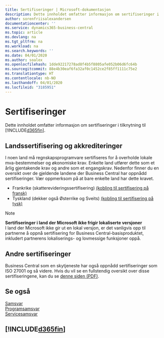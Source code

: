 ```yaml
---
title: Sertifiseringer | Microsoft-dokumentasjon
description: Dette innholdet omfatter informasjon om sertifiseringer i tilknytning til Business Central.
author: sorenfriisalexandersen
documentationcenter: ''
ms.service: dynamics365-business-central
ms.topic: article
ms.devlang: na
ms.tgt_pltfrm: na
ms.workload: na
ms.search.keywords: ''
ms.date: 04/01/2020
ms.author: soalex
ms.openlocfilehash: 1dde92217278ad8f4b5f8805afe052b06d6fc64b
ms.sourcegitcommit: 88e4b30eaf6fa32af0c1452ce2f85ff1111c75e2
ms.translationtype: HT
ms.contentlocale: nb-NO
ms.lasthandoff: 04/01/2020
ms.locfileid: "3185951"
---
```

# <a name="certifications"></a>Sertifiseringer  
Dette innholdet omfatter informasjon om sertifiseringer i tilknytning til [!INCLUDE[d365fin](../includes/d365fin_md.md)].  

## <a name="country-certifications-and-accreditations"></a>Landssertifisering og akkrediteringer
I noen land må regnskapsprogramvare sertifiseres for å overholde lokale mva-bestemmelser og økonomiske krav. Enkelte land utfører dette som et årlig gjentakende krav og andre som et engangskrav. Nedenfor finner du en oversikt over de gjeldende landene der Business Central har oppnådd sertifiseringer. Vær oppmerksom på at bare enkelte land har dette kravet.  
- Frankrike (skatterevideringssertifisering) [(kobling til sertifisering på fransk)](https://certificates.infocert.org/certificates/CERTIF-07-181-R16.pdf) 
- Tyskland (dekker også Østerrike og Sveits) [(kobling til sertifisering på tysk)](https://www.bdo.de/de-de/themen/softwarebescheinungen/bdo/microsoft-dynamics-365-business-central)

> [!NOTE]  
>  **Sertifiseringer i land der Microsoft ikke frigir lokaliserte versjoner**  
> I land der Microsoft ikke gir ut en lokal versjon, er det vanligvis opp til partnerne å oppnå sertifisering for Business Central-basisproduktet, inkludert partnerens lokaliserings- og lovmessige funksjoner oppå.

## <a name="other-certifications"></a>Andre sertifiseringer  
Business Central som en skytjeneste har også oppnådd sertifiseringer som ISO 27001 og så videre. Hvis du vil se en fullstendig oversikt over disse sertifiseringene, kan du se [denne siden (PDF)](https://aka.ms/d365-compliance-list).

## <a name="see-also"></a>Se også  
[Samsvar](compliance-overview.md)  
[Programsamsvar](compliance-application-compliance.md)  
[Servicesamsvar](compliance-service-compliance.md)  

 ## [!INCLUDE[d365fin](../includes/free_trial_md.md)]  
 
